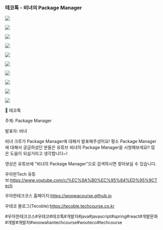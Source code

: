 ### 테코톡 - 비녀의 Package Manager

![](001.png)

![](002.png)

![](003.png)

![](004.png)

![](005.png)

![](006.png)

![](007.png)

![](008.png)

![](009.png)

![](010.png)

📮 테코톡

주제: Package Manager

발표자: 비녀

비녀 크루가 Package Manager에 대해서 발표해주셨어요!
평소 Package Manager에 대해서 궁금하셨던 분들은
유튜브 비녀의 Package Manager을 시청해보세요!! 많은 도움이 되실거라고 생각합니다~!

영상은 유튜브에 "비녀의 Package Manager"으로 검색하시면 찾아보실 수 있습니다.

우아한Tech 유튜브:https://www.youtube.com/c/%EC%9A%B0%EC%95%84%ED%95%9CTech

우아한테크코스 홈페이지:https://woowacourse.github.io

우테코 블로그(Tecoble):https://tecoble.techcourse.co.kr

#우아한테크코스#우테코#테코톡#개발자#java#javascript#spring#react#개발문화#개발#개발자#woowahantechcourse#wooteco#techcourse
